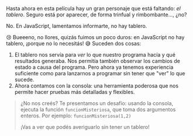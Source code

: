 Hasta ahora en esta película hay un gran personaje que está faltando: _el tablero_. Seguro está por aparecer, de forma trinfual y rimbombante..., ¿no?


No. En JavaScript, lamentamos informarte, no hay tablero.


:cry: Bueeeno, no llores, quizás fuimos un poco duros: en JavaScript no hay tablero, ¡porque no lo necesitás! :sweat_smile: Suceden dos cosas:

1. El tablero nos servía para _ver_ lo que nuestro programa hacía y qué resultados generaba. Nos permitía también observar los cambios de estado a causa del programa. Pero ahora ya tenemos experiencia suficiente como para lanzarnos a programar sin tener que "ver" lo que sucede.
1. Ahora contamos con la consola: una herramienta poderosa que nos permite hacer pruebas más detalladas y flexibles.

> ¿No nos creés? Te presentamos un desafío: usando la consola, ejecuta la función `funcionMisteriosa`, que toma dos argumentos enteros.
> Por ejemplo: `funcionMisteriosa(1,2)`
>
> ¡Vas a ver que podés averiguarlo sin tener un tablero!